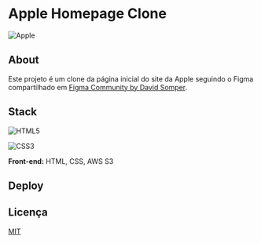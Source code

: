 
# Apple Homepage Clone

![Apple](https://img.shields.io/badge/Apple-%23000000.svg?style=for-the-badge&logo=apple&logoColor=white)

## About

Este projeto é um clone da página inicial do site da Apple seguindo o Figma compartilhado em [Figma Community by David Somper](https://www.youtube.com/watch?v=yYgkh7n5Ubg).

## Stack

![HTML5](https://img.shields.io/badge/html5-%23E34F26.svg?style=for-the-badge&logo=html5&logoColor=white)

![CSS3](https://img.shields.io/badge/css3-%231572B6.svg?style=for-the-badge&logo=css3&logoColor=white)

<!-- ![AWS](https://img.shields.io/badge/AWS-%23FF9900.svg?style=for-the-badge&logo=amazon-aws&logoColor=white) -->

**Front-end:** HTML, CSS, AWS S3


## Deploy

<!-- This project was deployed using the [AWS S3](https://aws.amazon.com/pt/s3/) service.

You can visit through [this link](http://apple-website.s3-website-us-east-1.amazonaws.com/). -->

## Licença

[MIT](LICENSE)

